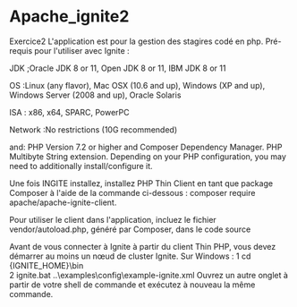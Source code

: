 # Apache_ignite2
Exercice2 
L'application est pour la gestion des stagires codé en php.
Pré-requis pour l'utiliser avec Ignite :

JDK ;Oracle JDK 8 or 11, Open JDK 8 or 11, IBM JDK 8 or 11

OS :Linux (any flavor), Mac OSX (10.6 and up), Windows (XP and up), Windows Server (2008 and up), Oracle Solaris

ISA : x86, x64, SPARC, PowerPC

Network :No restrictions (10G recommended)

and: PHP Version 7.2 or higher and Composer Dependency Manager. PHP Multibyte String extension. Depending on your PHP configuration, you may need to additionally install/configure it.

Une fois INGITE installez, installez PHP Thin Client en tant que package Composer à l'aide de la commande ci-dessous :
composer require apache/apache-ignite-client.

Pour utiliser le client dans l'application, incluez le fichier vendor/autoload.php, généré par Composer, dans le code source

Avant de vous connecter à Ignite à partir du client Thin PHP, vous devez démarrer au moins un nœud de cluster Ignite.
Sur Windows : 
1 cd {IGNITE_HOME}\bin\
2 ignite.bat ..\examples\config\example-ignite.xml
Ouvrez un autre onglet à partir de votre shell de commande et exécutez à nouveau la même commande.


